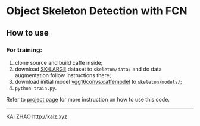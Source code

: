 # Object Skeleton Detection with FCN
## How to use
### For training:
1. clone source and build caffe inside;
2. download [SK-LARGE](http://kaiz.xyz/sk-large) dataset to `skeleton/data/` and do data augmentation follow instructions there;
3. download initial model [vgg16convs.caffemodel](http://zhaok-data.oss-cn-shanghai.aliyuncs.com/caffe-model/vgg16convs.caffemodel) to `skeleton/models/`;
4. `python train.py`.

Refer to [project page](http://kaiz.xyz/deepsk) for more instruction on how to use this code.
___
KAI ZHAO  <http://kaiz.xyz>
